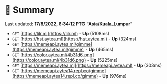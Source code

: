 # 📖 Summary
Last updated: **17/8/2022, 6:34:12 PTG "Asia/Kuala_Lumpur"**

- `GET` [https://lilr.ml](https://lilr.ml) - **Up** (5108ms)
- `GET` [https://hst.aytea.ml](https://hst.aytea.ml) - **Up** (324ms)
- `GET` [https://memeapi.aytea.ml/gimme](https://memeapi.aytea.ml/gimme) - **Up** (465ms)
- `GET` [https://color.aytea.ml/4b31d6.png](https://color.aytea.ml/4b31d6.png) - **Up** (5225ms)
- `GET` [https://memeapi.aytea.ml](https://memeapi.aytea.ml) - **Up** (303ms)
- `GET` [https://memeapi.aytea14.repl.co/gimme](https://memeapi.aytea14.repl.co/gimme) - **Up** (976ms)
